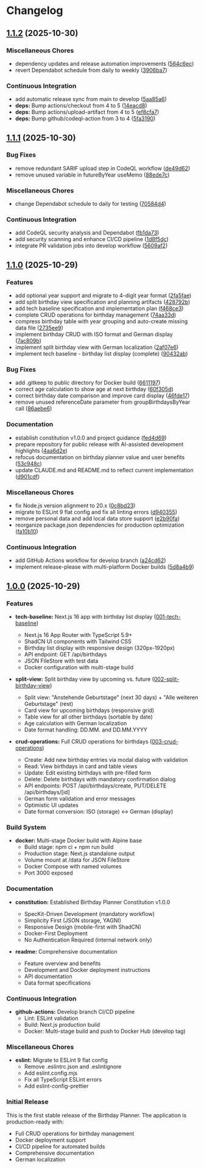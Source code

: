 # Changelog

## [1.1.2](https://github.com/BrinkhaT/birthday-planner/compare/1.1.1...1.1.2) (2025-10-30)


### Miscellaneous Chores

* dependency updates and release automation improvements ([564c6ec](https://github.com/BrinkhaT/birthday-planner/commit/564c6ec00c78ea2c93dd38d2018f5905ce180bd5))
* revert Dependabot schedule from daily to weekly ([3906ba7](https://github.com/BrinkhaT/birthday-planner/commit/3906ba7a752f79681f991adbcec902895d9bdac1))


### Continuous Integration

* add automatic release sync from main to develop ([5aa85a6](https://github.com/BrinkhaT/birthday-planner/commit/5aa85a65ccf35ffa9d5be09eba118cfa5dd86b02))
* **deps:** Bump actions/checkout from 4 to 5 ([14eacd8](https://github.com/BrinkhaT/birthday-planner/commit/14eacd89a25326f3eab8b4fa8a317f0be781cf71))
* **deps:** Bump actions/upload-artifact from 4 to 5 ([ef8cfa7](https://github.com/BrinkhaT/birthday-planner/commit/ef8cfa730fdde27cecc3be9edcbb9990d772a43b))
* **deps:** Bump github/codeql-action from 3 to 4 ([5fa3190](https://github.com/BrinkhaT/birthday-planner/commit/5fa3190cf2bd4d982ee4188b5236723f7211fb27))

## [1.1.1](https://github.com/BrinkhaT/birthday-planner/compare/1.1.0...1.1.1) (2025-10-30)


### Bug Fixes

* remove redundant SARIF upload step in CodeQL workflow ([de49d62](https://github.com/BrinkhaT/birthday-planner/commit/de49d625b3fe05b09ae851a1b2303afb6f442e9e))
* remove unused variable in futureByYear useMemo ([88ede7c](https://github.com/BrinkhaT/birthday-planner/commit/88ede7cc3aeac23afe1f294e7ff5aa494280d605))


### Miscellaneous Chores

* change Dependabot schedule to daily for testing ([70584d4](https://github.com/BrinkhaT/birthday-planner/commit/70584d47aee4a4dc992c3f7198e141c416423939))


### Continuous Integration

* add CodeQL security analysis and Dependabot ([fb1da73](https://github.com/BrinkhaT/birthday-planner/commit/fb1da73db48fc0fcd124d084497cc384a8aae296))
* add security scanning and enhance CI/CD pipeline ([1d8f5dc](https://github.com/BrinkhaT/birthday-planner/commit/1d8f5dc3a4982f06b46f3e5d6515c291a586c505))
* integrate PR validation jobs into develop workflow ([5609af2](https://github.com/BrinkhaT/birthday-planner/commit/5609af2bdb44489f831fe171884d26853bfa440a))

## [1.1.0](https://github.com/BrinkhaT/birthday-planner/compare/1.0.0...1.1.0) (2025-10-29)


### Features

* add optional year support and migrate to 4-digit year format ([2fa5fae](https://github.com/BrinkhaT/birthday-planner/commit/2fa5fae63b2ac3977abcd605217c5fa863e699ff))
* add split birthday view specification and planning artifacts ([428792b](https://github.com/BrinkhaT/birthday-planner/commit/428792b18bb2bcf490cfc7aebdf409ae18df84c8))
* add tech baseline specification and implementation plan ([f468ce3](https://github.com/BrinkhaT/birthday-planner/commit/f468ce365fdc661f095f90a547c104e6dd14b0de))
* complete CRUD operations for birthday management ([74aa33d](https://github.com/BrinkhaT/birthday-planner/commit/74aa33dab323bbd46345567eb29ccc4f9d01032e))
* compress birthday table with year grouping and auto-create missing data file ([2735ee9](https://github.com/BrinkhaT/birthday-planner/commit/2735ee96c37856a3ae6ae132520737982cd1fd8c))
* implement birthday CRUD with ISO format and German display ([7ac809b](https://github.com/BrinkhaT/birthday-planner/commit/7ac809bfec1641a0b976770781582eb46efc600d))
* implement split birthday view with German localization ([2af07e6](https://github.com/BrinkhaT/birthday-planner/commit/2af07e6b97682753adfd8c6e523ecaea2546d4b6))
* implement tech baseline - birthday list display (complete) ([90432ab](https://github.com/BrinkhaT/birthday-planner/commit/90432ab57aa7bb09cc911855750a94f548ed02d9))


### Bug Fixes

* add .gitkeep to public directory for Docker build ([6611197](https://github.com/BrinkhaT/birthday-planner/commit/66111977daac91832a398912cfefd898efa60352))
* correct age calculation to show age at next birthday ([60f305d](https://github.com/BrinkhaT/birthday-planner/commit/60f305d51bc3490af0f9fd2b071a0b121e67d808))
* correct birthday date comparison and improve card display ([46fde17](https://github.com/BrinkhaT/birthday-planner/commit/46fde17ffc1f1d203ad12590b656e0c6c4d178b4))
* remove unused referenceDate parameter from groupBirthdaysByYear call ([86aebe6](https://github.com/BrinkhaT/birthday-planner/commit/86aebe6c1f0bf1ef00a21d4bed184aa899045968))


### Documentation

* establish constitution v1.0.0 and project guidance ([fed4d69](https://github.com/BrinkhaT/birthday-planner/commit/fed4d69e2e8686368a202734e73ae3c71ea17ded))
* prepare repository for public release with AI-assisted development highlights ([4aa6d2e](https://github.com/BrinkhaT/birthday-planner/commit/4aa6d2e3462394968d5c6fee7edf56c06d65e832))
* refocus documentation on birthday planner value and user benefits ([53c948c](https://github.com/BrinkhaT/birthday-planner/commit/53c948c5672e4af85de9fd1fe565981ed7e78a08))
* update CLAUDE.md and README.md to reflect current implementation ([d901cdf](https://github.com/BrinkhaT/birthday-planner/commit/d901cdf25ad7f4cfd93f76290efeb0dad85f54bd))


### Miscellaneous Chores

* fix Node.js version alignment to 20.x ([0c8bd23](https://github.com/BrinkhaT/birthday-planner/commit/0c8bd233249057a8bd4c1d1064c6f5a130fc759f))
* migrate to ESLint 9 flat config and fix all linting errors ([d940355](https://github.com/BrinkhaT/birthday-planner/commit/d940355056b6f4f4ed1fc32c20b75adf988c5534))
* remove personal data and add local data store support ([e2b90fa](https://github.com/BrinkhaT/birthday-planner/commit/e2b90fac15a2e79c7f636717a2981c0013f8306d))
* reorganize package.json dependencies for production optimization ([fa10b10](https://github.com/BrinkhaT/birthday-planner/commit/fa10b109d2c16ff69ab5d1caab6248e4ad218716))


### Continuous Integration

* add GitHub Actions workflow for develop branch ([a24cd62](https://github.com/BrinkhaT/birthday-planner/commit/a24cd6257f8aa92ef6acf3870363b5889c70609c))
* implement release-please with multi-platform Docker builds ([5d8a4b9](https://github.com/BrinkhaT/birthday-planner/commit/5d8a4b9b2cd8508ec96541c704e9e003b3180ad9))

## [1.0.0](https://github.com/brinkhat/birthday-planner-speckit/compare/v0.0.0...v1.0.0) (2025-10-29)

### Features

* **tech-baseline:** Next.js 16 app with birthday list display ([001-tech-baseline](specs/001-tech-baseline))
  - Next.js 16 App Router with TypeScript 5.9+
  - ShadCN UI components with Tailwind CSS
  - Birthday list display with responsive design (320px-1920px)
  - API endpoint: GET /api/birthdays
  - JSON FileStore with test data
  - Docker configuration with multi-stage build

* **split-view:** Split birthday view by upcoming vs. future ([002-split-birthday-view](specs/002-split-birthday-view))
  - Split view: "Anstehende Geburtstage" (next 30 days) + "Alle weiteren Geburtstage" (rest)
  - Card view for upcoming birthdays (responsive grid)
  - Table view for all other birthdays (sortable by date)
  - Age calculation with German localization
  - Date format handling: DD.MM. and DD.MM.YYYY

* **crud-operations:** Full CRUD operations for birthdays ([003-crud-operations](specs/003-crud-operations))
  - Create: Add new birthday entries via modal dialog with validation
  - Read: View birthdays in card and table views
  - Update: Edit existing birthdays with pre-filled form
  - Delete: Delete birthdays with mandatory confirmation dialog
  - API endpoints: POST /api/birthdays/create, PUT/DELETE /api/birthdays/[id]
  - German form validation and error messages
  - Optimistic UI updates
  - Date format conversion: ISO (storage) ↔ German (display)

### Build System

* **docker:** Multi-stage Docker build with Alpine base
  - Build stage: npm ci + npm run build
  - Production stage: Next.js standalone output
  - Volume mount at /data for JSON FileStore
  - Docker Compose with named volumes
  - Port 3000 exposed

### Documentation

* **constitution:** Established Birthday Planner Constitution v1.0.0
  - SpecKit-Driven Development (mandatory workflow)
  - Simplicity First (JSON storage, YAGNI)
  - Responsive Design (mobile-first with ShadCN)
  - Docker-First Deployment
  - No Authentication Required (internal network only)

* **readme:** Comprehensive documentation
  - Feature overview and benefits
  - Development and Docker deployment instructions
  - API documentation
  - Data format specifications

### Continuous Integration

* **github-actions:** Develop branch CI/CD pipeline
  - Lint: ESLint validation
  - Build: Next.js production build
  - Docker: Multi-stage build and push to Docker Hub (develop tag)

### Miscellaneous Chores

* **eslint:** Migrate to ESLint 9 flat config
  - Remove .eslintrc.json and .eslintignore
  - Add eslint.config.mjs
  - Fix all TypeScript ESLint errors
  - Add eslint-config-prettier

### Initial Release

This is the first stable release of the Birthday Planner. The application is production-ready with:
- Full CRUD operations for birthday management
- Docker deployment support
- CI/CD pipeline for automated builds
- Comprehensive documentation
- German localization
